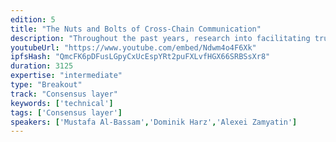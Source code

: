 ```yaml
---
edition: 5
title: "The Nuts and Bolts of Cross-Chain Communication"
description: "Throughout the past years, research into facilitating trustless cross-chain communication has resulted in the proposal of numerous concepts and mechanisms. However, to this date, the work is scattered across blog posts, scientific papers and code. The goal of this workshop is to provide an overview of the fundamentals of cross-chain communication, especially in cross-ledger exchanges and sharding. Our goal is that participants understand the differences between trusted/custodial and trustless/non-custodial approaches, and the challenges we face today.We split the workshop into 2 parts:Theory: Overview: motivation, challenges and different approaches and use cases. Focus on (i) cross-ledger exchanges (atomic swaps and cryptocurrency-backed assets), and (ii) sharding, (different proposals and how they handle cross-shard transfers). Two technical deep dives: chain relays and data availability / fraud proofsPractice:  Interactive coding workshop: participants build their own Bitcoin chain relay. We provide Solidity code with missing code snippets and help participants find the correct solution. In the end, we present our example implementation and discuss the approaches found by workshop participants.  People who do not wish to code or are unfamiliar with Solidity: interactive walk-though for the BTC Relay implementation + detailed discussion of possible attacks to foster adversarial thinking."
youtubeUrl: "https://www.youtube.com/embed/Ndwm4o4F6Xk"
ipfsHash: "QmcFK6pDFusLGpyCxUcEspYRt2puFXLvfHGX66SRBSsXr8"
duration: 3125
expertise: "intermediate"
type: "Breakout"
track: "Consensus layer"
keywords: ['technical']
tags: ['Consensus layer']
speakers: ['Mustafa Al-Bassam','Dominik Harz','Alexei Zamyatin']
---
```

